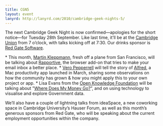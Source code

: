 ```yaml
---
title: CGN5
layout: event
lanyrd: http://lanyrd.com/2010/cambridge-geek-nights-5/
---
```


<p>The next Cambridge Geek Night is now confirmed&mdash;apologies for the
  short notice&mdash;for <span class=`date`>Tuesday 28th September</span>.
  Like last time, it&rsquo;ll be at the <a href=`http://www.cus.org`>Cambridge
  Union</a> from 7 o&rsquo;clock, with talks kicking off at 7:30.  Our drinks sponsor is <a href="http://www.red-gate.com">Red Gate Software</a>.
</p>
* This month, <a href=`http://www.yes-no-cancel.co.uk/`>Martin Kleppmann</a>, fresh off a plane from San Francisco, will be talking about <a href="http://rapportive.com">Rapportive</a>, the browser add-on that tries to make your email inbox a better place.
* <a href=`http://www.thatcanadiangirl.co.uk/`>Vero Pepperrell</a> will tell the story of <a href="http://alfredapp.com">Alfred</a>, a Mac productivity app launched in March, sharing some observations on how the community has grown & how you might apply this to your own project or app.
* Lisa Evans from the <a href="http://www.okfn.org">Open Knowledge Foundation</a> will be talking about "<a href=`http://www.wheredoesmymoneygo.org/`>Where Does My Money Go?</a>”, and on using technology to visualise and explore Government data.

We’ll also have a couple of lightning talks from ideaSpace, a new coworking space in Cambridge University’s Hauser Forum, as well as this month’s generous sponsors from Red Gate, who will be speaking about the current employment opportunities within the company.
